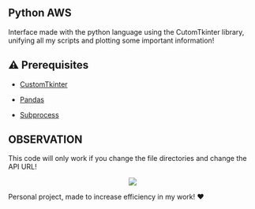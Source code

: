 ## Python AWS
Interface made with the python language using the CutomTkinter library, unifying all my scripts and plotting some important information!

## :warning: Prerequisites

- [CustomTkinter](https://pypi.org/project/customtkinter/)

- [Pandas](https://pandas.pydata.org/docs/)

- [Subprocess](https://docs.python.org/3/library/os.html](https://docs.python.org/pt-br/dev/library/subprocess.html))

## OBSERVATION

This code will only work if you change the file directories and change the API URL!

<p align="center">
    <img src="https://github.com/iagoapiai/Asset-Management-Interface/assets/116030785/e9c9eb8b-757b-4e84-877c-ae66d44e8901">
</p>

Personal project, made to increase efficiency in my work! ❤️
